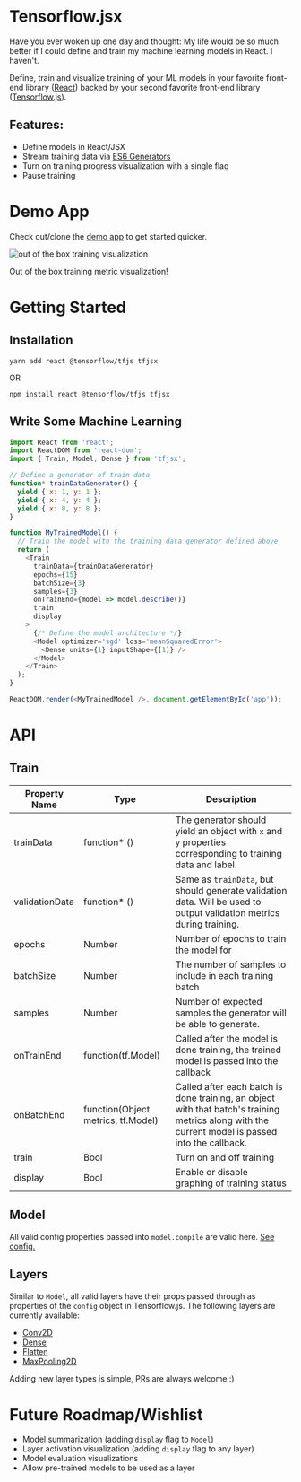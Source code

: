 # Tensorflow.jsx

Have you ever woken up one day and thought: My life would be so much better
if I could define and train my machine learning models in React. I haven't.

Define, train and visualize training of your ML models in your
favorite front-end library ([React](https://reactjs.org/)) backed by your second
favorite front-end library ([Tensorflow.js](https://js.tensorflow.org/)).

## Features:
- Define models in React/JSX
- Stream training data via [ES6 Generators](https://developer.mozilla.org/en-US/docs/Web/JavaScript/Reference/Statements/function*)
- Turn on training progress visualization with a single flag
- Pause training

# Demo App

Check out/clone the [demo app](https://github.com/ModelDepot/tfjsx-demo) to get started quicker.

![out of the box training visualization](https://github.com/ModelDepot/tfjsx/blob/master/assets/demo.png?raw=true)

Out of the box training metric visualization!

# Getting Started

## Installation

```
yarn add react @tensorflow/tfjs tfjsx
```

OR

```
npm install react @tensorflow/tfjs tfjsx
```

## Write Some Machine Learning

```javascript
import React from 'react';
import ReactDOM from 'react-dom';
import { Train, Model, Dense } from 'tfjsx';

// Define a generator of train data
function* trainDataGenerator() {
  yield { x: 1, y: 1 };
  yield { x: 4, y: 4 };
  yield { x: 8, y: 8 };
}

function MyTrainedModel() {
  // Train the model with the training data generator defined above
  return (
    <Train
      trainData={trainDataGenerator}
      epochs={15}
      batchSize={3}
      samples={3}
      onTrainEnd={model => model.describe()}
      train
      display
    >
      {/* Define the model architecture */}
      <Model optimizer='sgd' loss='meanSquaredError'>
        <Dense units={1} inputShape={[1]} />
      </Model>
    </Train>
  );
}

ReactDOM.render(<MyTrainedModel />, document.getElementById('app'));
```

# API

## Train

Property Name | Type | Description
---|---|---
trainData | function* () | The generator should yield an object with `x` and `y` properties corresponding to training data and label.
validationData | function* () | Same as `trainData`, but should generate validation data. Will be used to output validation metrics during training.
epochs | Number | Number of epochs to train the model for
batchSize | Number | The number of samples to include in each training batch
samples | Number | Number of expected samples the generator will be able to generate.
onTrainEnd | function(tf.Model) | Called after the model is done training, the trained model is passed into the callback
onBatchEnd | function(Object metrics, tf.Model) | Called after each batch is done training, an object with that batch's training metrics along with the current model is passed into the callback.
train | Bool | Turn on and off training
display | Bool | Enable or disable graphing of training status

## Model

All valid config properties passed into `model.compile` are valid here.
[See config.](https://js.tensorflow.org/api/0.11.7/#tf.Model.compile)

## Layers

Similar to `Model`, all valid layers have their props passed through as
properties of the `config` object in Tensorflow.js.
The following layers are currently available:

- [Conv2D](https://js.tensorflow.org/api/0.11.7/#layers.conv2d)
- [Dense](https://js.tensorflow.org/api/0.11.7/#layers.dense)
- [Flatten](https://js.tensorflow.org/api/0.11.7/#layers.flatten)
- [MaxPooling2D](https://js.tensorflow.org/api/0.11.7/#layers.maxPooling2d)

Adding new layer types is simple, PRs are always welcome :)

# Future Roadmap/Wishlist

- Model summarization (adding `display` flag to `Model`)
- Layer activation visualization (adding `display` flag to any layer)
- Model evaluation visualizations
- Allow pre-trained models to be used as a layer
